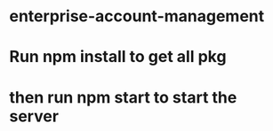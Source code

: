 # enterprise-account-management
# Run npm install to get all pkg
# then run npm start to start the server
